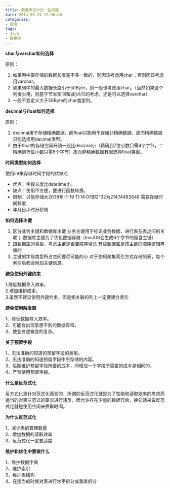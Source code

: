 ```yaml
---
title: 数据库设计的一些问题
date: 2014-08-24 12:36:40
categories:
- 后端
tags:
- Java
- 数据库
---
```


**char与varchar如何选择**

原则：
1. 如果列中要存储的数据长度差不多一致的，则因该考虑用char；否则因该考虑用varchar。
2. 如果列中的最大数据长度小于50Byte，则一般也考虑用char。（当然如果这个列很少用，则基于节省空间和减少I/O的考虑，还是可以选择varchar）
3. 一般不宜定义大于50Byte的char类型列。
<!-- more -->
**decimal与float如何选择**

原则：
1. decimal用于存储精确数据，而float只能用于存储非精确数据。故而精确数据只能选择用decimal类型。
2. 由于float的存储空间开销一般比decimal小（精确到7位小数只需4个字节，二精确到15位小数只需8个字节）故而非精确数据有限选择float类型。

**时间类型如何选择**

使用int来存储时间字段的优缺点
- 优点：字段长度比datetime小。
- 缺点：使用不方便，要进行函数转换。
- 限制：只能存储大2038年-1-19 11:14:07即2^32为21474483648
需要存储时间粒度
- 年月日小时分秒周

**如何选择主键**

1. 区分业务主键和数据库主键
  业务主键用于标识业务数据，进行表与表之间的关联；
  数据库主键为了优化数据存储（InnoDB会生成6个字节的隐含主键）
2. 跟数据库的类型，考虑主键是否要顺序增长
  有些数据库是按主键的顺序逻辑存储的
3. 主键的字段类型所占空间要尽可能的小
  对于使用聚集索引方式存储的表，每个索引后都会附加主键信息。  

**避免使用外键约束**

1.降低数据导入效率。   
2.增加维护成本。  
3.虽然不建议使用外键约束，但是相关联的列上一定要建立索引    

**避免使用触发器**

1、降低数据导入效率。  
2、可能会出现意想不到的数据异常。  
3、使业务逻辑变的复杂。  

**关于预留字段**

1、无法准确的知道的预留字段的类型。  
2、无法准确的知道预留字段中所存储的内容。  
3、后期维护预留字段所要的成本，同增加一个字段所需要的成本是相同的。  
4、严禁使用预留字段。  

**什么是反范式化**

反方式化是针对范式化而言的，所谓的反范式化就是为了性能和读取效率的考虑而适当的对第三范式的要求进行违反，而允许存在少量的数据冗余，换句话来说反范式化就是使用空间来换取时间。

**为什么反范式化**

1、减少表的管理数量  
2、增加数据的读取效率  
3、反范式化一定要适度  

**维护和优化中要做什么**

1、维护数据字典  
2、维护索引  
3、维护表结构  
4、在适当的时候对表进行水平拆分或垂直拆分
